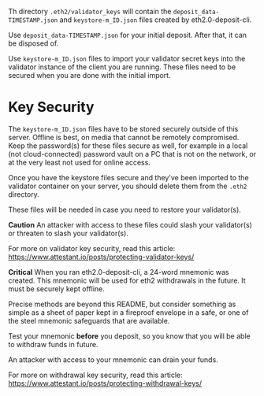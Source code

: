 Th directory `.eth2/validator_keys` will contain the `deposit_data-TIMESTAMP.json` and `keystore-m_ID.json`
files created by eth2.0-deposit-cli.

Use `deposit_data-TIMESTAMP.json` for your initial deposit. After that, it can be disposed of.

Use `keystore-m_ID.json` files to import your validator secret keys into the validator
instance of the client you are running. These files need to be secured when you are done
with the initial import.

# Key Security

The `keystore-m_ID.json` files have to be stored securely outside of this server. Offline
is best, on media that cannot be remotely compromised. Keep the password(s) for
these files secure as well, for example in a local (not cloud-connected) password vault
on a PC that is not on the network, or at the very least not used for online access. 

Once you have the keystore files secure and they've been imported to the validator container
on your server, you should delete them from the `.eth2` directory.

These files will be needed in case you need to restore your validator(s).

**Caution**
An attacker with access to these files could slash your validator(s) or threaten
to slash your validator(s).

For more on validator key security, read this article: https://www.attestant.io/posts/protecting-validator-keys/

**Critical**
When you ran eth2.0-deposit-cli, a 24-word mnemonic was created. This mnemonic
will be used for eth2 withdrawals in the future. It must be securely kept offline.

Precise methods are beyond this README, but consider something as simple as
a sheet of paper kept in a fireproof envelope in a safe, or one of the steel
mnemonic safeguards that are available.

Test your mnemonic **before** you deposit, so you know that you will be able
to withdraw funds in future.

An attacker with access to your mnemonic can drain your funds.

For more on withdrawal key security, read this article: https://www.attestant.io/posts/protecting-withdrawal-keys/
